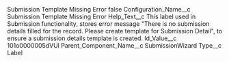<?xml version="1.0" encoding="UTF-8"?>
<CustomMetadata xmlns="http://soap.sforce.com/2006/04/metadata" xmlns:xsi="http://www.w3.org/2001/XMLSchema-instance" xmlns:xsd="http://www.w3.org/2001/XMLSchema">
    <label>Submission Template Missing Error</label>
    <protected>false</protected>
    <values>
        <field>Configuration_Name__c</field>
        <value xsi:type="xsd:string">Submission Template Missing Error</value>
    </values>
    <values>
        <field>Help_Text__c</field>
        <value xsi:type="xsd:string">This label used in Submission functionality, stores error message &quot;There is no submission details filled for the record. Please create template for Submission Detail&quot;, to ensure a submission details template is created.</value>
    </values>
    <values>
        <field>Id_Value__c</field>
        <value xsi:type="xsd:string">101o0000005dVUl</value>
    </values>
    <values>
        <field>Parent_Component_Name__c</field>
        <value xsi:type="xsd:string">SubmissionWizard</value>
    </values>
    <values>
        <field>Type__c</field>
        <value xsi:type="xsd:string">Label</value>
    </values>
</CustomMetadata>
